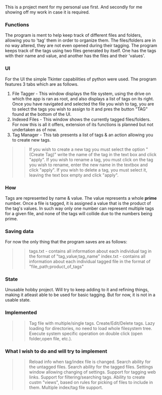 This is a project ment for my personal use first. And secondly for me showing off my work in case it is required.

### Functions
The program is ment to help keep track of different files and folders, allowing you to 'tag' them in order to organize them. The files/folders are in no way altered, they are not even opened during their tagging. The program keeps track of the tags using two files generated by itself. One has the tags with their name and value, and another has the files and their 'values'.

### UI
For the UI the simple Tkinter capabilities of python were used. The program features 3 tabs which are as follows.
1. File Tagger - This window displays the file system, using the drive on which the app is ran as root, and also displays a list of tags on its right. Once you have navigated and selected the file you wish to tag, you are to select the tags you wish to assign to it and pres the button "TAG" found at the bottom of the UI.
2. Indexed Files - This window shows the currently tagged files/folders. For now this is all it offers, extension of its functions is planned but not undertaken as of now.
3. Tag Manager - This tab presents a list of tags & an action allowing you to create new tags.
>> If you wish to create a new tag you must select the option "(Create Tag)" write the name of the tag in the text box and click "apply".
>> If you wish to rename a tag, you must click on the tag you wish to rename, enter the new name in the textbox and click "apply".
>> If you wish to delete a tag, you must select it, leaving the text box empty and click "apply".

### How
Tags are represented by name & value. The value represents a whole **prime** number. Once a file is tagged, it is assigned a value that is the product of the tag's values. In such way only one number can represent multiple tags for a given file, and none of the tags will collide due to the numbers being prime.

### Saving data
For now the only thing that the program saves are as follows:
>> tags.txt - contains all information about each individual tag in the format of "tag_value;tag_name"
>> index.txt - contains all information about each individual tagged file in the format of "file_path;product_of_tags"

### State
Unusable hobby project. Will try to keep adding to it and refining things, making it atleast able to be used for basic tagging. But for now, it is not in a usable state.

### Implemented
>> Tag file with multiple/single tags.
>> Create/Edit/Delete tags.
>> Lazy loading for directories, no need to load whole filesystem tree.
>> Execute system specific operation on double click (open folder,open file, etc.).

### What I wish to do and will try to implement
>> Reload info when tag/index file is changed.
>> Search ability for the untagged files.
>> Search ability for the tagged files.
>> Settings window allowing changing of settings.
>> Support for tagging web links.
>> Support for filtering/searching tags.
>> Ability to create custm "views", based on rules for picking of files to include in them.
>> Multiple index/tag file support.